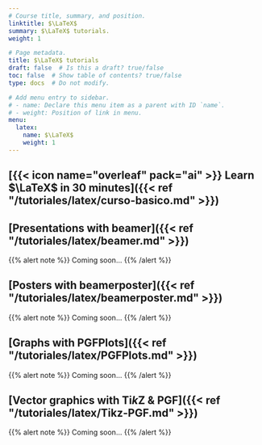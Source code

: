 ```yaml
---
# Course title, summary, and position.
linktitle: $\LaTeX$
summary: $\LaTeX$ tutorials.
weight: 1

# Page metadata.
title: $\LaTeX$ tutorials
draft: false  # Is this a draft? true/false
toc: false  # Show table of contents? true/false
type: docs  # Do not modify.

# Add menu entry to sidebar.
# - name: Declare this menu item as a parent with ID `name`.
# - weight: Position of link in menu.
menu:
  latex:
    name: $\LaTeX$
    weight: 1
---
```


## [{{< icon name="overleaf" pack="ai" >}} Learn $\LaTeX$ in 30 minutes]({{< ref "/tutoriales/latex/curso-basico.md" >}})

## [Presentations with beamer]({{< ref "/tutoriales/latex/beamer.md" >}})

{{% alert note %}}
Coming soon...
{{% /alert %}}

## [Posters with beamerposter]({{< ref "/tutoriales/latex/beamerposter.md" >}})

{{% alert note %}}
Coming soon...
{{% /alert %}}

## [Graphs with PGFPlots]({{< ref "/tutoriales/latex/PGFPlots.md" >}})

{{% alert note %}}
Coming soon...
{{% /alert %}}

## [Vector graphics with Ti*k*Z & PGF]({{< ref "/tutoriales/latex/Tikz-PGF.md" >}})

{{% alert note %}}
Coming soon...
{{% /alert %}}